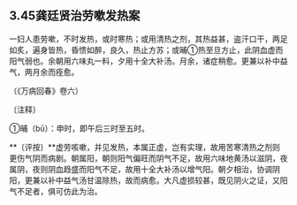 ## 3.45龚廷贤治劳嗽发热案

一妇人患劳嗽，不时发热，或时寒热；或用清热之剂，其热益甚，盗汗口干，两足如炙，遍身皆热，昏愦如醉，良久，热止方苏；或晡①热至旦方止，此阴血虚而阳气弱也。余朝用六味丸一料，夕用十全大补汤。月余，诸症稍愈。更兼以补中益气，两月余而痊愈。

（《万病回春》卷六）

〔注释〕

①晡（bū）：申时，即午后三时至五时。

**〔评按〕**虚劳咳嗽，并见发热，本属正虚，岂有实理，故用苦寒清热之剂则更伤气阴而病剧。朝属阳，朝则阳气偏旺而阴气不足，故用六味地黄汤以滋阴，夜属阴，夜则阴血趋盛而阳气不足，故用十全大补汤以增气阳。朝夕相治，协调阴阳，更兼以补中益气汤甘温除热，故而病愈。大凡虚损较甚，既见阴火之证，又阳气不足者，俱可仿此为治。
